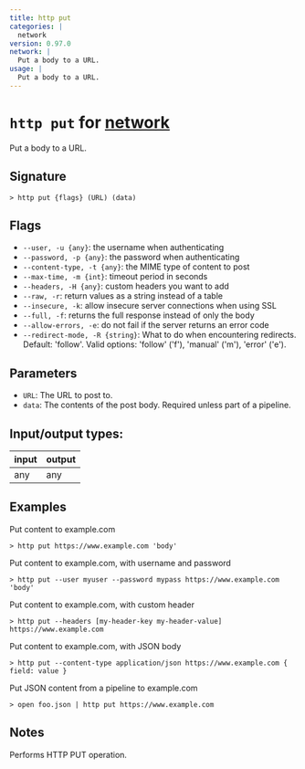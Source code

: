 ```yaml
---
title: http put
categories: |
  network
version: 0.97.0
network: |
  Put a body to a URL.
usage: |
  Put a body to a URL.
---
```

<!-- This file is automatically generated. Please edit the command in https://github.com/nushell/nushell instead. -->

# `http put` for [network](/commands/categories/network.md)

<div class='command-title'>Put a body to a URL.</div>

## Signature

```> http put {flags} (URL) (data)```

## Flags

 -  `--user, -u {any}`: the username when authenticating
 -  `--password, -p {any}`: the password when authenticating
 -  `--content-type, -t {any}`: the MIME type of content to post
 -  `--max-time, -m {int}`: timeout period in seconds
 -  `--headers, -H {any}`: custom headers you want to add
 -  `--raw, -r`: return values as a string instead of a table
 -  `--insecure, -k`: allow insecure server connections when using SSL
 -  `--full, -f`: returns the full response instead of only the body
 -  `--allow-errors, -e`: do not fail if the server returns an error code
 -  `--redirect-mode, -R {string}`: What to do when encountering redirects. Default: 'follow'. Valid options: 'follow' ('f'), 'manual' ('m'), 'error' ('e').

## Parameters

 -  `URL`: The URL to post to.
 -  `data`: The contents of the post body. Required unless part of a pipeline.


## Input/output types:

| input | output |
| ----- | ------ |
| any   | any    |

## Examples

Put content to example.com
```nu
> http put https://www.example.com 'body'

```

Put content to example.com, with username and password
```nu
> http put --user myuser --password mypass https://www.example.com 'body'

```

Put content to example.com, with custom header
```nu
> http put --headers [my-header-key my-header-value] https://www.example.com

```

Put content to example.com, with JSON body
```nu
> http put --content-type application/json https://www.example.com { field: value }

```

Put JSON content from a pipeline to example.com
```nu
> open foo.json | http put https://www.example.com

```

## Notes
Performs HTTP PUT operation.